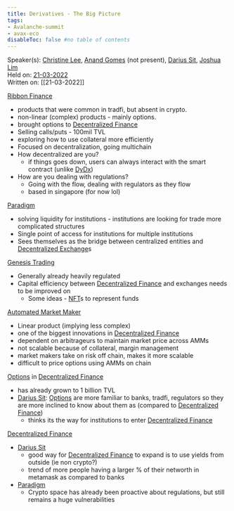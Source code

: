 ```yaml
---
title: Derivatives - The Big Picture
tags:
- Avalanche-summit
- avax-eco
disableToc: false #no table of contents
---
```


Speaker(s): [Christine Lee](notes/Christine%20Lee.md), [Anand Gomes](notes/Anand%20Gomes.md) (not present), [Darius Sit](notes/Darius%20Sit.md), [Joshua Lim](notes/Joshua%20Lim.md)  
Held on: [21-03-2022](notes/21-03-2022.md)  
Written on: [[21-03-2022]]   


[Ribbon Finance](notes/Ribbon%20Finance.md) 
- products that were common in tradfi, but absent in crypto. 
- non-linear (complex) products - mainly options.
- brought options to [Decentralized Finance](notes/Decentralized%20Finance.md) 
- Selling calls/puts - 100mil TVL
- exploring how to use collateral more efficiently
- Focused on decentralization, going multichain
- How decentralized are you?
	- if things goes down, users can always interact with the smart contract (unlike [DyDx](notes/DyDx.md))
- How are you dealing with regulations?
	- Going with the flow, dealing with regulators as they flow
	- based in singapore (for now lol)


[Paradigm](notes/Paradigm.md)
- solving liquidity for institutions - institutions are looking for trade more complicated structures
- Single point of access for institutions for multiple institutions
- Sees themselves as the bridge between centralized entities and [Decentralized Exchange](notes/Decentralized%20Exchange.md)s

[Genesis Trading](notes/Genesis%20Trading.md)
- Generally already heavily regulated
- Capital efficiency between [Decentralized Finance](notes/Decentralized%20Finance.md) and exchanges needs to be improved on
	- Some ideas - [NFT](notes/NFT.md)s to represent funds 

[Automated Market Maker](notes/Automated%20Market%20Maker.md)
- Linear product (implying less complex)
- one of the biggest innovations in [Decentralized Finance](notes/Decentralized%20Finance.md)
- dependent on arbitrageurs to maintain market price across AMMs
- not scalable because of collateral, margin management
- market makers take on risk off chain, makes it more scalable
- difficult to price options using AMMs on chain


[Options](notes/Options.md) in [Decentralized Finance](notes/Decentralized%20Finance.md)
- has already grown to 1 billion TVL
- [Darius Sit](notes/Darius%20Sit.md): [Options](notes/Options.md) are more familiar to banks, tradfi, regulators so they are more inclined to know about them as (compared to [Decentralized Finance](notes/Decentralized%20Finance.md))
	- thinks its the way for institutions to enter [Decentralized Finance](notes/Decentralized%20Finance.md)

[Decentralized Finance](notes/Decentralized%20Finance.md)
- [Darius Sit](notes/Darius%20Sit.md)
	- good way for [Decentralized Finance](notes/Decentralized%20Finance.md) to expand is to use yields from outside (ie non crypto?)
	- trend of more people having a larger % of their networth in metamask as compared to banks
- [Paradigm](notes/Paradigm.md)
	- Crypto space has already been proactive about regulations, but still remains a huge vulnerabilities 

